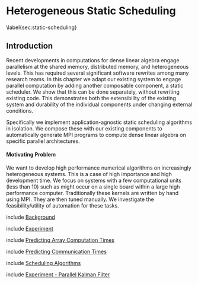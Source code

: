 
Heterogeneous Static Scheduling
===============================

\label{sec:static-scheduling}

Introduction
------------

Recent developments in computations for dense linear algebra engage parallelism at the shared memory, distributed memory, and heterogeneous levels.  This has required several significant software rewrites among many research teams.  In this chapter we adapt our existing system to engage parallel computation by adding another composable component, a static scheduler.  We show that this can be done separately, without rewriting existing code.  This demonstrates both the extensibility of the existing system and durability of the individual components under changing external conditions.

Specifically we implement application-agnostic static scheduling algorithms in isolation.  We compose these with our existing components to automatically generate MPI programs to compute dense linear algebra on specific parallel architectures.


#### Motivating Problem 

We want to develop high performance numerical algorithms on increasingly heterogeneous systems.  This is a case of high importance and high development time.  We focus on systems with a few computational units (less than 10) such as might occur on a single board within a large high performance computer.  Traditionally these kernels are written by hand using MPI.  They are then tuned manually.  We investigate the feasibility/utility of automation for these tasks.

include [Background](scheduling-background.md)

include [Experiment](scheduling-experiment.md)

include [Predicting Array Computation Times](array-times.md)

include [Predicting Communication Times](communication-times.md)

include [Scheduling Algorithms](scheduling-algorithms.md)

include [Experiment - Parallel Kalman Filter](scheduling-example.md)
